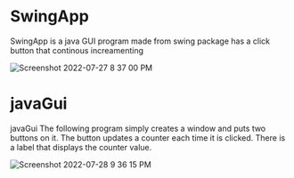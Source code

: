 # SwingApp
SwingApp is a java GUI program made from swing package
has a click button that continous increamenting

![Screenshot 2022-07-27 8 37 00 PM](https://user-images.githubusercontent.com/67438856/181607873-797e378e-cba3-4eff-8ef5-1933c407bf69.png)

# javaGui
javaGui
The following program simply creates a window and puts two buttons on it. 
The button updates a counter each time it is clicked. 
There is a label that displays the counter value.

![Screenshot 2022-07-28 9 36 15 PM](https://user-images.githubusercontent.com/67438856/181612950-3c45a941-3e3a-45ec-b6b6-b9d37c1c4af8.png)
